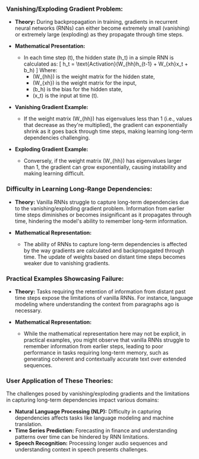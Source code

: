 ### Vanishing/Exploding Gradient Problem:
- **Theory:** During backpropagation in training, gradients in recurrent neural networks (RNNs) can either become extremely small (vanishing) or extremely large (exploding) as they propagate through time steps.
  
- **Mathematical Presentation:**
  - In each time step \(t\), the hidden state \(h_t\) in a simple RNN is calculated as:
    \[ h_t = \text{Activation}(W_{hh}h_{t-1} + W_{xh}x_t + b_h) \]
    Where:
    - \(W_{hh}\) is the weight matrix for the hidden state,
    - \(W_{xh}\) is the weight matrix for the input,
    - \(b_h\) is the bias for the hidden state,
    - \(x_t\) is the input at time \(t\).
    
- **Vanishing Gradient Example:**
  - If the weight matrix \(W_{hh}\) has eigenvalues less than 1 (i.e., values that decrease as they're multiplied), the gradient can exponentially shrink as it goes back through time steps, making learning long-term dependencies challenging.

- **Exploding Gradient Example:**
  - Conversely, if the weight matrix \(W_{hh}\) has eigenvalues larger than 1, the gradient can grow exponentially, causing instability and making learning difficult.

### Difficulty in Learning Long-Range Dependencies:
- **Theory:** Vanilla RNNs struggle to capture long-term dependencies due to the vanishing/exploding gradient problem. Information from earlier time steps diminishes or becomes insignificant as it propagates through time, hindering the model's ability to remember long-term information.
  
- **Mathematical Representation:**
  - The ability of RNNs to capture long-term dependencies is affected by the way gradients are calculated and backpropagated through time. The update of weights based on distant time steps becomes weaker due to vanishing gradients.

### Practical Examples Showcasing Failure:
- **Theory:** Tasks requiring the retention of information from distant past time steps expose the limitations of vanilla RNNs. For instance, language modeling where understanding the context from paragraphs ago is necessary.
  
- **Mathematical Representation:** 
  - While the mathematical representation here may not be explicit, in practical examples, you might observe that vanilla RNNs struggle to remember information from earlier steps, leading to poor performance in tasks requiring long-term memory, such as generating coherent and contextually accurate text over extended sequences.

### User Application of These Theories:
The challenges posed by vanishing/exploding gradients and the limitations in capturing long-term dependencies impact various domains:
- **Natural Language Processing (NLP):** Difficulty in capturing dependencies affects tasks like language modeling and machine translation.
- **Time Series Prediction:** Forecasting in finance and understanding patterns over time can be hindered by RNN limitations.
- **Speech Recognition:** Processing longer audio sequences and understanding context in speech presents challenges.
